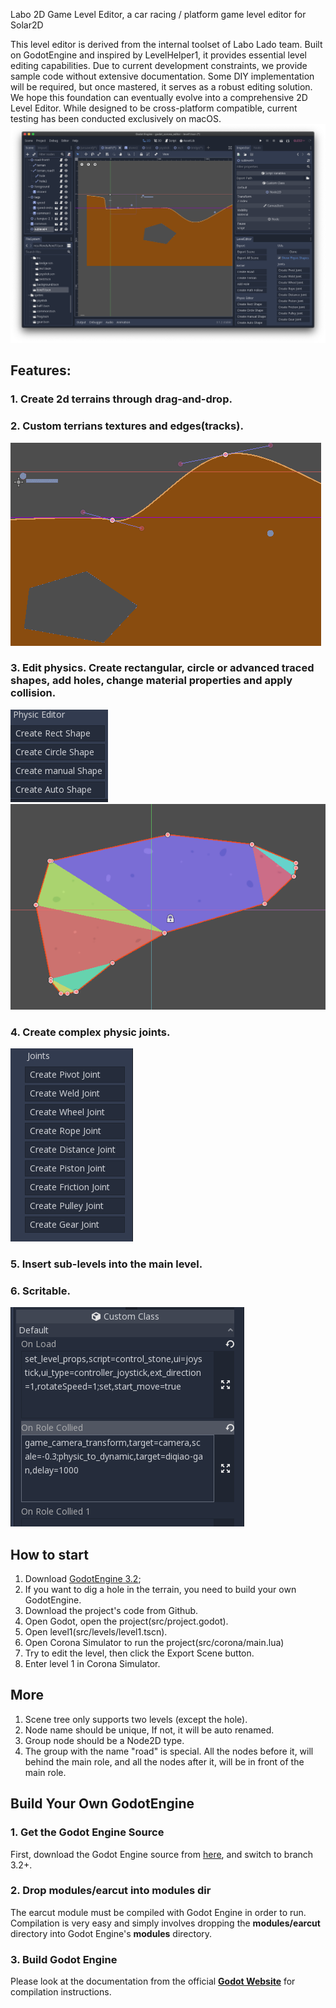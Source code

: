 Labo 2D Game Level Editor, a car racing / platform game level editor for Solar2D

This level editor is derived from the internal toolset of Labo Lado team. Built on GodotEngine and inspired by LevelHelper1, it provides essential level editing capabilities. Due to current development constraints, we provide sample code without extensive documentation. Some DIY implementation will be required, but once mastered, it serves as a robust editing solution.
We hope this foundation can eventually evolve into a comprehensive 2D Level Editor. While designed to be cross-platform compatible, current testing has been conducted exclusively on macOS.
![1](doc/images/0.png) 


## Features:
### 1. Create 2d terrains through drag-and-drop. 
### 2. Custom terrians textures and edges(tracks).  
![1](doc/images/1.png) 
### 3. Edit physics. Create rectangular, circle or advanced traced shapes, add holes, change material properties and apply collision.  
![3](doc/images/3-0.png)  
![3](doc/images/3-1.png)

### 4. Create complex physic joints.   
![3](doc/images/4.png)
### 5. Insert sub-levels into the main level.
### 6. Scritable.  
![6](doc/images/6.png)
 
## How to start
1. Download [GodotEngine 3.2](https://godotengine.org/);
2. If you want to dig a hole in the terrain, you need to build your own GodotEngine.
3. Download the project's code from Github.
4. Open Godot, open the project(src/project.godot).
5. Open level1(src/levels/level1.tscn).
6. Open Corona Simulator to run the project(src/corona/main.lua)
7. Try to edit the level, then click the Export Scene button.
8. Enter level 1 in Corona Simulator.

## More
1. Scene tree only supports two levels (except the hole).
2. Node name should be unique, If not, it will be auto renamed.
3. Group node should be a Node2D type.
4. The group with the name "road" is special. All the nodes before it, will behind the main role, and all the nodes after it, will be in front of the main role.
 

## Build Your Own GodotEngine

### 1. Get the Godot Engine Source
First, download the Godot Engine source from [here](https://github.com/godotengine/godot), and switch to branch 3.2+.

### 2. Drop modules/earcut into modules dir
The earcut module must be compiled with Godot Engine in order to run. Compilation is very easy and simply involves dropping the **modules/earcut** directory into Godot Engine's **modules** directory.

### 3. Build Godot Engine
Please look at the documentation from the official [**Godot Website**](http://docs.godotengine.org/en/latest/reference/_compiling.html) for compilation instructions.
